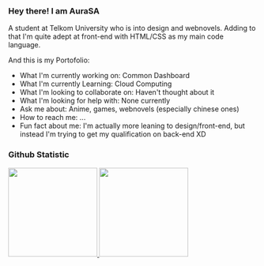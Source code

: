 ### Hey there! I am AuraSA

A student at Telkom University who is into design and webnovels. Adding to that I'm quite adept at front-end with HTML/CSS as my main code language.<br>

And this is my Portofolio:

- What I'm currently working on: Common Dashboard
- What I'm currently Learning: Cloud Computing
- What I'm looking to collaborate on: Haven't thought about it
- What I'm looking for help with: None currently
- Ask me about: Anime, games, webnovels (especially chinese ones)
- How to reach me: ...
- Fun fact about me: I'm actually more leaning to design/front-end, but instead I'm trying to get my qualification on back-end XD

### Github Statistic
<p align="left">
<a href="https://github.com/penuliscode">
  <img height="180em" src="https://github-readme-stats-eight-theta.vercel.app/api?username=penuliscode&show_icons=true&theme=algolia&include_all_commits=true&count_private=true"/>
  <img height="180em" src="https://github-readme-stats-eight-theta.vercel.app/api/top-langs/?username=penuliscode&layout=compact&layout=compact&theme=algolia"/>
</a>
</p>
